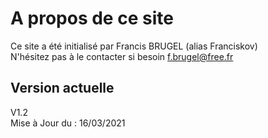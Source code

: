 # A propos de ce site


Ce site a été initialisé par Francis BRUGEL (alias Franciskov)<br>
N'hésitez pas à le contacter si besoin <a href="mailto:f.brugel@free.fr">f.brugel@free.fr</a><br>

## Version actuelle

V1.2<br>
Mise à Jour du : 16/03/2021

